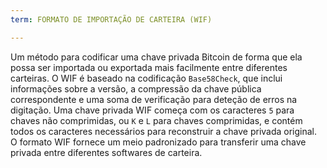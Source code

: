 ```yaml
---
term: FORMATO DE IMPORTAÇÃO DE CARTEIRA (WIF)

---
```

Um método para codificar uma chave privada Bitcoin de forma que ela possa ser importada ou exportada mais facilmente entre diferentes carteiras. O WIF é baseado na codificação `Base58Check`, que inclui informações sobre a versão, a compressão da chave pública correspondente e uma soma de verificação para deteção de erros na digitação. Uma chave privada WIF começa com os caracteres `5` para chaves não comprimidas, ou `K` e `L` para chaves comprimidas, e contém todos os caracteres necessários para reconstruir a chave privada original. O formato WIF fornece um meio padronizado para transferir uma chave privada entre diferentes softwares de carteira.